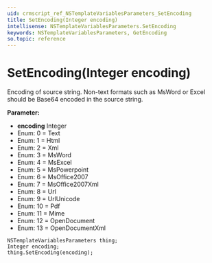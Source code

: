 ```yaml
---
uid: crmscript_ref_NSTemplateVariablesParameters_SetEncoding
title: SetEncoding(Integer encoding)
intellisense: NSTemplateVariablesParameters.SetEncoding
keywords: NSTemplateVariablesParameters, GetEncoding
so.topic: reference
---
```


# SetEncoding(Integer encoding)

Encoding of source string. Non-text formats such as MsWord or Excel should be Base64 encoded in the source string.

**Parameter:** 
* **encoding** Integer
* Enum: 0 = Text 
* Enum: 1 = Html 
* Enum: 2 = Xml 
* Enum: 3 = MsWord 
* Enum: 4 = MsExcel 
* Enum: 5 = MsPowerpoint 
* Enum: 6 = MsOffice2007 
* Enum: 7 = MsOffice2007Xml 
* Enum: 8 = Url 
* Enum: 9 = UrlUnicode 
* Enum: 10 = Pdf 
* Enum: 11 = Mime 
* Enum: 12 = OpenDocument 
* Enum: 13 = OpenDocumentXml 

```crmscript
NSTemplateVariablesParameters thing;
Integer encoding;
thing.SetEncoding(encoding);
```

